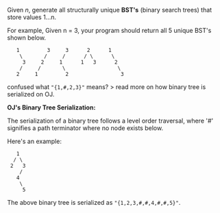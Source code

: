 Given *n*, generate all structurally unique **BST's** (binary search trees) that store values 1...n.

For example,
Given n = 3, your program should return all 5 unique BST's shown below.

	   1         3     3      2      1
	    \       /     /      / \      \
	     3     2     1      1   3      2
	    /     /       \                 \
	   2     1         2                 3

confused what `"{1,#,2,3}"` means? > read more on how binary tree is serialized on OJ.


**OJ's Binary Tree Serialization:**

The serialization of a binary tree follows a level order traversal, where '#' signifies a path terminator where no node exists below.

Here's an example:

	   1
	  / \
	 2   3
	    /
	   4
	    \
	     5

The above binary tree is serialized as `"{1,2,3,#,#,4,#,#,5}"`.
